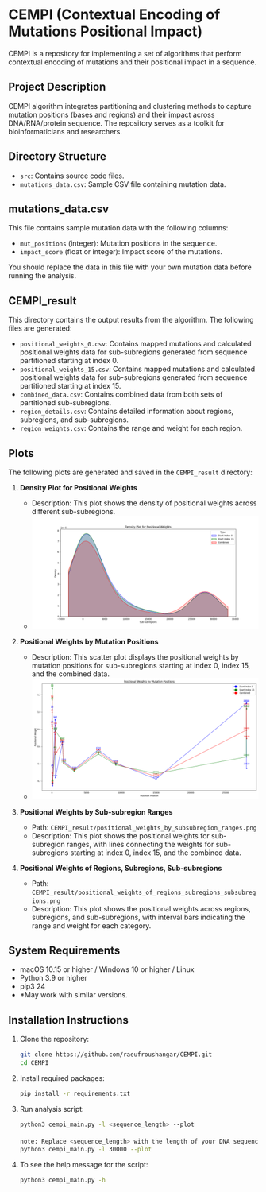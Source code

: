 # CEMPI (Contextual Encoding of Mutations Positional Impact)

CEMPI is a repository for implementing a set of algorithms that perform contextual encoding of mutations and their positional impact in a sequence.

## Project Description

CEMPI algorithm integrates partitioning and clustering methods to capture mutation positions (bases and regions) and their impact across DNA/RNA/protein sequence. The repository serves as a toolkit for bioinformaticians and researchers.

## Directory Structure

- `src`: Contains source code files.
- `mutations_data.csv`: Sample CSV file containing mutation data.

## mutations_data.csv

This file contains sample mutation data with the following columns:
- `mut_positions` (integer): Mutation positions in the sequence.
- `impact_score` (float or integer): Impact score of the mutations.

You should replace the data in this file with your own mutation data before running the analysis.

## CEMPI_result

This directory contains the output results from the algorithm. The following files are generated:
- `positional_weights_0.csv`: Contains mapped mutations and calculated positional weights data for sub-subregions generated from sequence partitioned starting at index 0.
- `positional_weights_15.csv`: Contains mapped mutations and calculated positional weights data for sub-subregions generated from sequence partitioned starting at index 15.
- `combined_data.csv`: Contains combined data from both sets of partitioned sub-subregions.
- `region_details.csv`: Contains detailed information about regions, subregions, and sub-subregions.
- `region_weights.csv`: Contains the range and weight for each region.

## Plots

The following plots are generated and saved in the `CEMPI_result` directory:

1. **Density Plot for Positional Weights**
   - Description: This plot shows the density of positional weights across different sub-subregions.
   - ![](CEMPI_result/density_plot_for_positional_weights.png)

2. **Positional Weights by Mutation Positions**
   - Description: This scatter plot displays the positional weights by mutation positions for sub-subregions starting at index 0, index 15, and the combined data.
   - ![](CEMPI_result/positional_weights_by_mutation_positions.png)

3. **Positional Weights by Sub-subregion Ranges**
   - Path: `CEMPI_result/positional_weights_by_subsubregion_ranges.png`
   - Description: This plot shows the positional weights for sub-subregion ranges, with lines connecting the weights for sub-subregions starting at index 0, index 15, and the combined data.

4. **Positional Weights of Regions, Subregions, Sub-subregions**
   - Path: `CEMPI_result/positional_weights_of_regions_subregions_subsubregions.png`
   - Description: This plot shows the positional weights across regions, subregions, and sub-subregions, with interval bars indicating the range and weight for each category.

## System Requirements

- macOS 10.15 or higher / Windows 10 or higher / Linux
- Python 3.9 or higher
- pip3 24
- *May work with similar versions.

## Installation Instructions

1. Clone the repository:
   ```bash
   git clone https://github.com/raeufroushangar/CEMPI.git
   cd CEMPI

2. Install required packages:
   ```bash
   pip install -r requirements.txt

3. Run analysis script:
   ```bash
   python3 cempi_main.py -l <sequence_length> --plot

   note: Replace <sequence_length> with the length of your DNA sequence. For example:
   python3 cempi_main.py -l 30000 --plot

4. To see the help message for the script:
   ```bash
   python3 cempi_main.py -h
